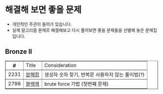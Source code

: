 
# 해결해 보면 좋을 문제
- 개인적인 주관이 들어가 있습니다.
- 실제 알고리즘 문제르 해결해보고 다시 풀어보면 좋을 문제들을 선별해 놓은 문제집 입니다.

## Bronze II
<html>
  <body>
    <table border="1">
      <th>
        #
        <td> Title
        <td> Consideration
      </th>
      <tr>
        <td>2231
        <td><a href="https://www.acmicpc.net/problem/2231">분해합</a>
        <td> 생성자 숫자 찾기, 반복문 사용하지 않는 풀이법(?)
      </tr>
      <tr>
        <td>2798
        <td><a href="https://www.acmicpc.net/problem/2798">블랙잭</a>
        <td> brute force 기법 (첫번째 문제)
      </tr>  
  </body>
</html>
  
